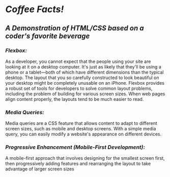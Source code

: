 # *Coffee Facts!*

## *A Demonstration of HTML/CSS based on a coder's favorite beverage*

### *Flexbox:*
<p>
As a developer, you cannot expect that the people using your site are
looking at it on a desktop computer. It's just as likely that they'll be
using a phone or a tablet—both of which have different dimensions than 
the typical desktop. The layout that you so carefully constructed to look
beautiful on your desktop might be completely unusable on an iPhone.
Flexbox provides a robust set of tools for developers to solve common
layout problems, including the problem of building for various screen sizes.
When web pages align content properly, the layouts tend to be much easier 
to read.
</p>

### *Media Queries:*
<p>
Media queries are a CSS feature that allows content to adapt to
different screen sizes, such as mobile and desktop screens. With
a simple media query, you can easily modify a website's appearance 
on different devices.
</p>

### *Progressive Enhancement (Mobile-First Development):*
<p>
A mobile-first approach that involves designing for the smallest screen first,
then progressively adding features and rearranging the layout to take advantage 
of larger screen sizes
</p>
